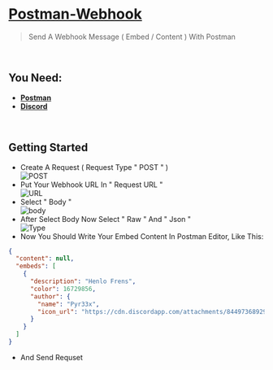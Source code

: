 # [Postman-Webhook](https://discord.gg/KeuBYBbErh)
> Send A Webhook Message ( Embed / Content ) With Postman
</br>

## You Need:
- [**Postman**](https://www.postman.com/downloads) </br>
- [**Discord**](https://discord.com/download)
</br>

## Getting Started
- Create A Request ( Request Type " POST " ) </br>
![POST](https://cdn.discordapp.com/attachments/844973689292193824/953939259662958592/unknown.png) </br>
- Put Your Webhook URL In " Request URL " </br>
![URL](https://cdn.discordapp.com/attachments/844973689292193824/953939707341963354/unknown.png) </br>
- Select " Body " </br>
![body](https://user-images.githubusercontent.com/83529331/158773411-149f77a2-3164-4917-ad3d-a9cf7769997a.png) </br>
- After Select Body Now Select " Raw " And " Json " </br>
![Type](https://user-images.githubusercontent.com/83529331/158773644-ca95de1b-213d-4389-b5dc-f6e43421904c.png)
- Now You Should Write Your Embed Content In Postman Editor, Like This: 
```json
{
  "content": null,
  "embeds": [
    {
      "description": "Henlo Frens",
      "color": 16729856,
      "author": {
        "name": "Pyr33x",
        "icon_url": "https://cdn.discordapp.com/attachments/844973689292193824/952965019119800320/0c001137084652d71854914b9637111b-modified.png"
      }
    }
  ]
}
```
- And Send Requset
